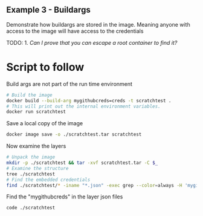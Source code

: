 ## Example 3 - Buildargs 
Demonstrate how buildargs are stored in the image. 
Meaning anyone with access to the image will have access to the credentials

TODO:
    1. *Can I prove that you can escape a root container to find it?* 

# Script to follow
Build args are not part of the run time environment
```sh
# Build the image
docker build --build-arg mygithubcreds=creds -t scratchtest .
# This will print out the internal environment variables.
docker run scratchtest
```

Save a local copy of the image
```sh
docker image save -o ./scratchtest.tar scratchtest
```

Now examine the layers  
```sh
# Unpack the image
mkdir -p ./scratchtest && tar -xvf scratchtest.tar -C $_
# Examine the structure
tree ./scratchtest
# Find the embedded credentials
find ./scratchtest/* -iname "*.json" -exec grep --color=always -H 'mygithubcreds=creds' {} \;
```

Find the "mygithubcreds" in the layer json files
```sh
code ./scratchtest
```

